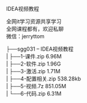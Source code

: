 IDEA视频教程

全网it学习资源共享学习<br>全网课程都有，欢迎私聊<br>微信：jerryttom<br>

├──sgg031 – IDEA视频教程<br> | ├──1-课件.zip 6.96M<br> | ├──2-软件.zip 1.96G<br> | ├──3-激活.zip 1.71M<br> | ├──4-配置相关.zip 538.28kb<br> | ├──5-视频.7z 851.05M<br> | └──6-代码.zip 6.31M